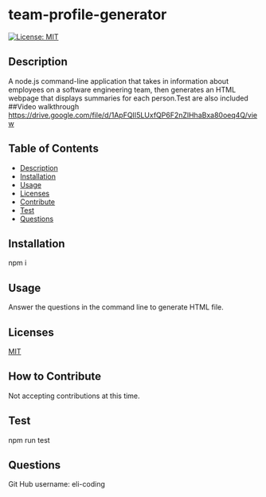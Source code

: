 # team-profile-generator

  [![License: MIT](https://img.shields.io/badge/License-MIT-yellow.svg)](https://opensource.org/licenses/MIT)
        
## Description
A node.js command-line application that takes in information about employees on a software engineering team, then generates an HTML webpage that displays summaries for each person.Test are also included
##Video walkthrough
https://drive.google.com/file/d/1ApFQII5LUxfQP6F2nZlHhaBxa80oeq4Q/view
## Table of Contents
* [Description](#description)
* [Installation](#installation)
* [Usage](#usage)
* [Licenses](#licenses)
* [Contribute](#contribute)
* [Test](#test)
* [Questions](#questions)


## Installation

npm i

## Usage

Answer the questions in the command line to generate HTML file. 

## Licenses

[MIT](https://choosealicense.com/licenses/mit/)

## How to Contribute

Not accepting contributions at this time.

## Test
npm run test

## Questions
 
Git Hub username:
eli-coding
  

